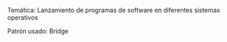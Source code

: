 Temática: Lanzamiento de programas de software en diferentes sistemas operativos

Patrón usado: Bridge